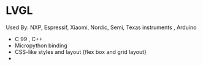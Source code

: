 # LVGL
Used By: NXP, Espressif, Xiaomi, Nordic, Semi, Texas instruments , Arduino 
- C 99 , C++ 
- Micropython binding
- CSS-like styles and layout {flex box and grid layout}
- 